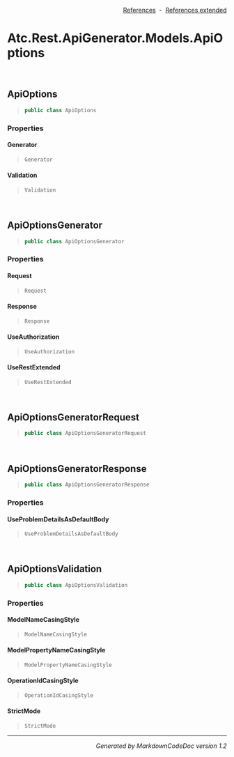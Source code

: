 <div style='text-align: right'>

[References](Index.md)&nbsp;&nbsp;-&nbsp;&nbsp;[References extended](IndexExtended.md)
</div>

# Atc.Rest.ApiGenerator.Models.ApiOptions

<br />

## ApiOptions

>```csharp
>public class ApiOptions
>```

### Properties

#### Generator
>```csharp
>Generator
>```
#### Validation
>```csharp
>Validation
>```

<br />

## ApiOptionsGenerator

>```csharp
>public class ApiOptionsGenerator
>```

### Properties

#### Request
>```csharp
>Request
>```
#### Response
>```csharp
>Response
>```
#### UseAuthorization
>```csharp
>UseAuthorization
>```
#### UseRestExtended
>```csharp
>UseRestExtended
>```

<br />

## ApiOptionsGeneratorRequest

>```csharp
>public class ApiOptionsGeneratorRequest
>```


<br />

## ApiOptionsGeneratorResponse

>```csharp
>public class ApiOptionsGeneratorResponse
>```

### Properties

#### UseProblemDetailsAsDefaultBody
>```csharp
>UseProblemDetailsAsDefaultBody
>```

<br />

## ApiOptionsValidation

>```csharp
>public class ApiOptionsValidation
>```

### Properties

#### ModelNameCasingStyle
>```csharp
>ModelNameCasingStyle
>```
#### ModelPropertyNameCasingStyle
>```csharp
>ModelPropertyNameCasingStyle
>```
#### OperationIdCasingStyle
>```csharp
>OperationIdCasingStyle
>```
#### StrictMode
>```csharp
>StrictMode
>```
<hr /><div style='text-align: right'><i>Generated by MarkdownCodeDoc version 1.2</i></div>
